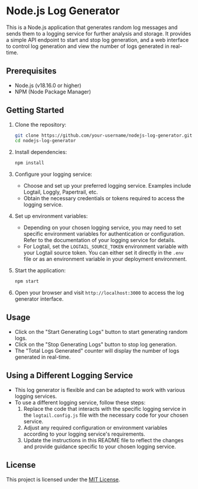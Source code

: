 # Node.js Log Generator

This is a Node.js application that generates random log messages and sends them to a logging service for further analysis and storage. It provides a simple API endpoint to start and stop log generation, and a web interface to control log generation and view the number of logs generated in real-time.

## Prerequisites

- Node.js (v18.16.0 or higher)
- NPM (Node Package Manager)

## Getting Started

1. Clone the repository:

   ```bash
   git clone https://github.com/your-username/nodejs-log-generator.git
   cd nodejs-log-generator
   ```

2. Install dependencies:

   ```bash
   npm install
   ```

3. Configure your logging service:

   - Choose and set up your preferred logging service. Examples include Logtail, Loggly, Papertrail, etc.
   - Obtain the necessary credentials or tokens required to access the logging service.

4. Set up environment variables:

   - Depending on your chosen logging service, you may need to set specific environment variables for authentication or configuration. Refer to the documentation of your logging service for details.
   - For Logtail, set the `LOGTAIL_SOURCE_TOKEN` environment variable with your Logtail source token. You can either set it directly in the `.env` file or as an environment variable in your deployment environment.

5. Start the application:

   ```bash
   npm start
   ```

6. Open your browser and visit `http://localhost:3000` to access the log generator interface.

## Usage

- Click on the "Start Generating Logs" button to start generating random logs.
- Click on the "Stop Generating Logs" button to stop log generation.
- The "Total Logs Generated" counter will display the number of logs generated in real-time.

## Using a Different Logging Service

- This log generator is flexible and can be adapted to work with various logging services.
- To use a different logging service, follow these steps:
  1. Replace the code that interacts with the specific logging service in the `logtail.config.js` file with the necessary code for your chosen service.
  2. Adjust any required configuration or environment variables according to your logging service's requirements.
  3. Update the instructions in this README file to reflect the changes and provide guidance specific to your chosen logging service.

## License

This project is licensed under the [MIT License](LICENSE).
```
